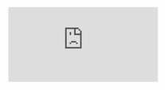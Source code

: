 <p/>
<div class='embed-container'><iframe src='http://www.youtube.com/embed/GalheioDRxc' frameborder='0' allowfullscreen></iframe></div>
